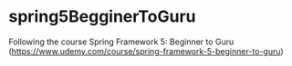 # spring5BegginerToGuru
Following the course Spring Framework 5: Beginner to Guru (https://www.udemy.com/course/spring-framework-5-beginner-to-guru)
